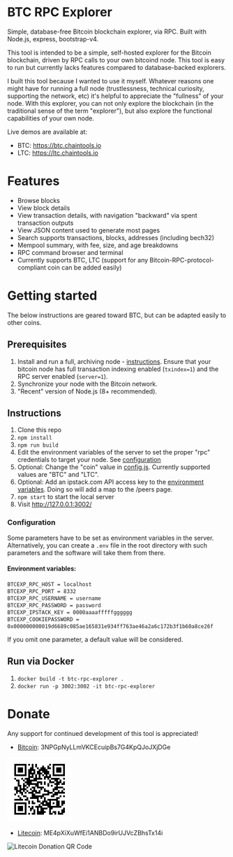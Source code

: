 # BTC RPC Explorer

Simple, database-free Bitcoin blockchain explorer, via RPC. Built with Node.js, express, bootstrap-v4.

This tool is intended to be a simple, self-hosted explorer for the Bitcoin blockchain, driven by RPC calls to your own bitcoind node. This tool is easy to run but currently lacks features compared to database-backed explorers.

I built this tool because I wanted to use it myself. Whatever reasons one might have for running a full node (trustlessness, technical curiosity, supporting the network, etc) it's helpful to appreciate the "fullness" of your node. With this explorer, you can not only explore the blockchain (in the traditional sense of the term "explorer"), but also explore the functional capabilities of your own node.

Live demos are available at:

* BTC: https://btc.chaintools.io
* LTC: https://ltc.chaintools.io

# Features

* Browse blocks
* View block details
* View transaction details, with navigation "backward" via spent transaction outputs
* View JSON content used to generate most pages
* Search supports transactions, blocks, addresses (including bech32)
* Mempool summary, with fee, size, and age breakdowns
* RPC command browser and terminal
* Currently supports BTC, LTC (support for any Bitcoin-RPC-protocol-compliant coin can be added easily)

# Getting started

The below instructions are geared toward BTC, but can be adapted easily to other coins.

## Prerequisites

1. Install and run a full, archiving node - [instructions](https://bitcoin.org/en/full-node). Ensure that your bitcoin node has full transaction indexing enabled (`txindex=1`) and the RPC server enabled (`server=1`).
2. Synchronize your node with the Bitcoin network.
3. "Recent" version of Node.js (8+ recommended).

## Instructions

1. Clone this repo
2. `npm install`
3. `npm run build`
4. Edit the environment variables of the server to set the proper "rpc" credentials to target your node. See [configuration](#configuration)
5. Optional: Change the "coin" value in [config.js](app/config.js). Currently supported values are "BTC" and "LTC".
6. Optional: Add an ipstack.com API access key to the [environment variables](#environment-variables). Doing so will add a map to the /peers page.
7. `npm start` to start the local server
8. Visit http://127.0.0.1:3002/

### Configuration
Some parameters have to be set as environment variables in the server. Alternatively, you can create a `.env` file in the root directory with such parameters and the software will take them from there.

#### Environment variables:
```
BTCEXP_RPC_HOST = localhost
BTCEXP_RPC_PORT = 8332
BTCEXP_RPC_USERNAME = username
BTCEXP_RPC_PASSWORD = password
BTCEXP_IPSTACK_KEY = 0000aaaafffffgggggg
BTCEXP_COOKIEPASSWORD = 0x000000000019d6689c085ae165831e934ff763ae46a2a6c172b3f1b60a8ce26f
```
If you omit one parameter, a default value will be considered.

## Run via Docker

1. `docker build -t btc-rpc-explorer .`
2. `docker run -p 3002:3002 -it btc-rpc-explorer`

# Donate

Any support for continued development of this tool is appreciated!

* [Bitcoin](bitcoin:3NPGpNyLLmVKCEcuipBs7G4KpQJoJXjDGe): 3NPGpNyLLmVKCEcuipBs7G4KpQJoJXjDGe

![Bitcoin Donation QR Code](/public/img/qr-btc.png)

* [Litecoin](litecoin:ME4pXiXuWfEi1ANBDo9irUJVcZBhsTx14i): ME4pXiXuWfEi1ANBDo9irUJVcZBhsTx14i

![Litecoin Donation QR Code](/public/img/qr-ltc.png)

